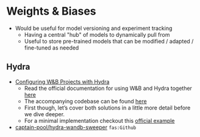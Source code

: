 # Weights & Biases

- Would be useful for model versioning and experiment tracking
    - Having a central "hub" of models to dynamically pull from 
    - Useful to store pre-trained models that can be modified / adapted / fine-tuned as needed
   

## Hydra
- [Configuring W&B Projects with Hydra](https://wandb.ai/adrishd/hydra-example/reports/Configuring-W-B-Projects-with-Hydra--VmlldzoxNTA2MzQw)
    - Read the official documentation for using W&B and Hydra together [here](https://docs.wandb.ai/guides/integrations/other/hydra)
    - The accompanying codebase can be found [here](http://wandb.me/hydra-report-codebase)
    - First though, let’s cover both solutions in a little more detail before we dive deeper.
    - For a minimal implementation checkout this [official example](http://wandb.me/hydra-minimal-example)
- [captain-pool/hydra-wandb-sweeper](https://github.com/captain-pool/hydra-wandb-sweeper) `fas:Github`


